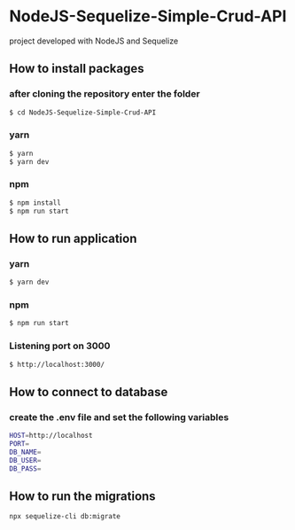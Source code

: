 # NodeJS-Sequelize-Simple-Crud-API

project developed with NodeJS and Sequelize 

## How to install packages

### after cloning the repository enter the folder

```sh
$ cd NodeJS-Sequelize-Simple-Crud-API
```

### yarn

```sh
$ yarn
$ yarn dev
```

### npm

```sh
$ npm install
$ npm run start
```

## How to run application

### yarn

```sh
$ yarn dev
```

### npm

```sh
$ npm run start
```

### Listening port on 3000

```sh
$ http://localhost:3000/
```

## How to connect to database

### create the .env file and set the following variables

```sh
HOST=http://localhost
PORT=
DB_NAME=
DB_USER=
DB_PASS=
```

## How to run the migrations

```sh
npx sequelize-cli db:migrate
```